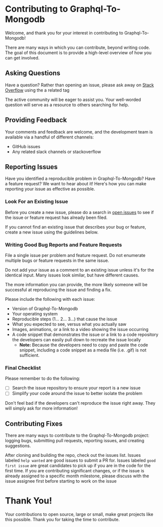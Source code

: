 # Contributing to Graphql-To-Mongodb

Welcome, and thank you for your interest in contributing to Graphql-To-Mongodb!

There are many ways in which you can contribute, beyond writing code. The goal of this document is to provide a high-level overview of how you can get involved.

## Asking Questions

Have a question? Rather than opening an issue, please ask away on [Stack Overflow](https://stackoverflow.com/) using the a related tag

The active community will be eager to assist you. Your well-worded question will serve as a resource to others searching for help.

## Providing Feedback

Your comments and feedback are welcome, and the development team is available via a handful of different channels:

- GitHub issues
- Any related slack channels or stackoverflow

## Reporting Issues

Have you identified a reproducible problem in Graphql-To-Mongodb? Have a feature request? We want to hear about it! Here's how you can make reporting your issue as effective as possible.

### Look For an Existing Issue

Before you create a new issue, please do a search in [open issues](https://github.com/Soluto/graphql-to-mongodb/issues) to see if the issue or feature request has already been filed.

If you cannot find an existing issue that describes your bug or feature, create a new issue using the guidelines below.

### Writing Good Bug Reports and Feature Requests

File a single issue per problem and feature request. Do not enumerate multiple bugs or feature requests in the same issue.

Do not add your issue as a comment to an existing issue unless it's for the identical input. Many issues look similar, but have different causes.

The more information you can provide, the more likely someone will be successful at reproducing the issue and finding a fix.

Please include the following with each issue:

- Version of Graphql-To-Mongodb
- Your operating system
- Reproducible steps (1... 2... 3...) that cause the issue
- What you expected to see, versus what you actually saw
- Images, animations, or a link to a video showing the issue occurring
- A code snippet that demonstrates the issue or a link to a code repository the developers can easily pull down to recreate the issue locally
    - **Note:** Because the developers need to copy and paste the code snippet, including a code snippet as a media file (i.e. .gif) is not sufficient.

### Final Checklist

Please remember to do the following:

- [ ]  Search the issue repository to ensure your report is a new issue
- [ ]  Simplify your code around the issue to better isolate the problem

Don't feel bad if the developers can't reproduce the issue right away. They will simply ask for more information!

## Contributing Fixes

There are many ways to contribute to the Graphql-To-Mongodb project: logging bugs, submitting pull requests, reporting issues, and creating suggestions.

After cloning and building the repo, check out the issues list. Issues labeled `help wanted` are good issues to submit a PR for. Issues labeled `good first issue` are great candidates to pick up if you are in the code for the first time. If you are contributing significant changes, or if the issue is already assigned to a specific month milestone, please discuss with the issue assignee first before starting to work on the issue

# Thank You!

Your contributions to open source, large or small, make great projects like this possible. Thank you for taking the time to contribute.